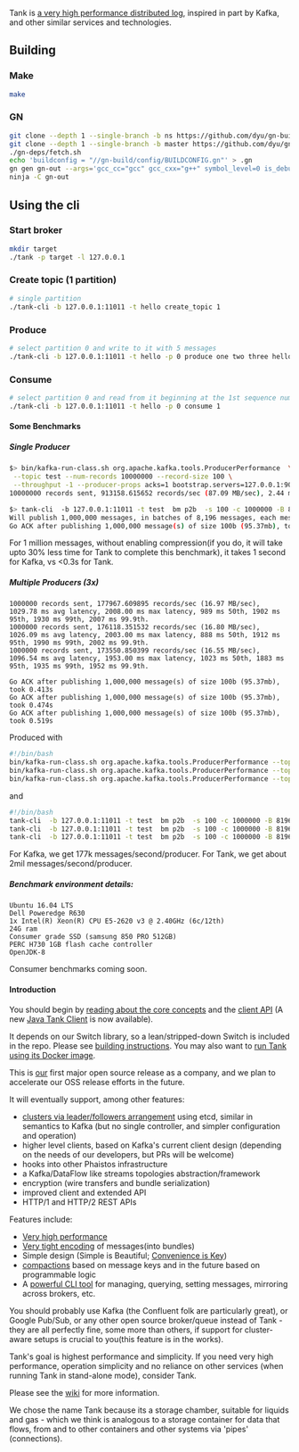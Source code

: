 Tank is [a very high performance distributed log](https://github.com/phaistos-networks/TANK/wiki/Why-Tank-and-Tank-vs-X), inspired in part by Kafka, and other similar services and technologies.

## Building

### Make
```sh
make
```

### GN
```sh
git clone --depth 1 --single-branch -b ns https://github.com/dyu/gn-build
git clone --depth 1 --single-branch -b master https://github.com/dyu/gn-deps
./gn-deps/fetch.sh
echo 'buildconfig = "//gn-build/config/BUILDCONFIG.gn"' > .gn
gn gen gn-out --args='gcc_cc="gcc" gcc_cxx="g++" symbol_level=0 is_debug=false is_clang=false is_official_build=true'
ninja -C gn-out
```

## Using the cli

### Start broker
```sh
mkdir target
./tank -p target -l 127.0.0.1
```

### Create topic (1 partition)
```sh
# single partition
./tank-cli -b 127.0.0.1:11011 -t hello create_topic 1
```

### Produce
```sh
# select partition 0 and write to it with 5 messages
./tank-cli -b 127.0.0.1:11011 -t hello -p 0 produce one two three hello world
```

### Consume
```sh
# select partition 0 and read from it beginning at the 1st sequence num
./tank-cli -b 127.0.0.1:11011 -t hello -p 0 consume 1
```

#### Some Benchmarks
##### Single Producer
```bash
$> bin/kafka-run-class.sh org.apache.kafka.tools.ProducerPerformance  \
 --topic test --num-records 10000000 --record-size 100 \
 --throughput -1 --producer-props acks=1 bootstrap.servers=127.0.0.1:9092 
10000000 records sent, 913158.615652 records/sec (87.09 MB/sec), 2.44 ms avg latency, 167.00 ms max latency, 1 ms 50th, 12 ms 95th, 34 ms 99th, 39 ms 99.9th.
```
```bash
$> tank-cli  -b 127.0.0.1:11011 -t test  bm p2b  -s 100 -c 1000000 -B 8196 -R
Will publish 1,000,000 messages, in batches of 8,196 messages, each message content is 100b (compression disabled)
Go ACK after publishing 1,000,000 message(s) of size 100b (95.37mb), took 0.296s
```

For 1 million messages, without enabling compression(if you do, it will take upto 30% less time for Tank to complete this benchmark), it takes 1 second for Kafka, vs <0.3s for Tank.

##### Multiple Producers (3x)
```
1000000 records sent, 177967.609895 records/sec (16.97 MB/sec), 1029.78 ms avg latency, 2008.00 ms max latency, 989 ms 50th, 1902 ms 95th, 1930 ms 99th, 2007 ms 99.9th.
1000000 records sent, 176118.351532 records/sec (16.80 MB/sec), 1026.09 ms avg latency, 2003.00 ms max latency, 888 ms 50th, 1912 ms 95th, 1990 ms 99th, 2002 ms 99.9th.
1000000 records sent, 173550.850399 records/sec (16.55 MB/sec), 1096.54 ms avg latency, 1953.00 ms max latency, 1023 ms 50th, 1883 ms 95th, 1935 ms 99th, 1952 ms 99.9th.
```

```
Go ACK after publishing 1,000,000 message(s) of size 100b (95.37mb), took 0.413s
Go ACK after publishing 1,000,000 message(s) of size 100b (95.37mb), took 0.474s
Go ACK after publishing 1,000,000 message(s) of size 100b (95.37mb), took 0.519s
```

Produced with
```bash
#!/bin/bash
bin/kafka-run-class.sh org.apache.kafka.tools.ProducerPerformance --topic test --num-records 1000000 --record-size 100 --throughput -1 --producer-props acks=1 bootstrap.servers=127.0.0.1:9092 &
bin/kafka-run-class.sh org.apache.kafka.tools.ProducerPerformance --topic test --num-records 1000000 --record-size 100 --throughput -1 --producer-props acks=1 bootstrap.servers=127.0.0.1:9092 &
bin/kafka-run-class.sh org.apache.kafka.tools.ProducerPerformance --topic test --num-records 1000000 --record-size 100 --throughput -1 --producer-props acks=1 bootstrap.servers=127.0.0.1:9092 &
```
and

```bash
#!/bin/bash
tank-cli  -b 127.0.0.1:11011 -t test  bm p2b  -s 100 -c 1000000 -B 8196 -R &
tank-cli  -b 127.0.0.1:11011 -t test  bm p2b  -s 100 -c 1000000 -B 8196 -R &
tank-cli  -b 127.0.0.1:11011 -t test  bm p2b  -s 100 -c 1000000 -B 8196 -R &
```

For Kafka, we get 177k messages/second/producer. For Tank, we get about 2mil messages/second/producer.


##### Benchmark environment details:
```
Ubuntu 16.04 LTS
Dell Poweredge R630
1x Intel(R) Xeon(R) CPU E5-2620 v3 @ 2.40GHz (6c/12th)
24G ram
Consumer grade SSD (samsung 850 PRO 512GB)
PERC H730 1GB flash cache controller
OpenJDK-8
```

Consumer benchmarks coming soon.



#### Introduction
You should begin by [reading about the core concepts](https://github.com/phaistos-networks/TANK/wiki/Core-Concepts) and the [client API](https://github.com/phaistos-networks/TANK/wiki/Client-API) (A new [Java Tank Client](https://github.com/phaistos-networks/TANK-JavaClient) is now available).

It depends on our Switch library, so a lean/stripped-down Switch is included in the repo. 
Please see [building instructions](https://github.com/phaistos-networks/TANK/wiki/Building-Tank). You may also want to [run Tank using its Docker image](https://github.com/phaistos-networks/TANK/wiki/Docker).

This is [our](http://phaistosnetworks.gr/) first major open source release as a company, and we plan to accelerate our OSS release efforts in the future.

It will eventually support, among other features:
- [clusters via leader/followers arrangement](https://github.com/phaistos-networks/TANK/wiki/Operation-Modes) using etcd, similar in semantics to Kafka (but no single controller, and simpler configuration and operation)
- higher level clients, based on Kafka's current client design (depending on the needs of our developers, but PRs will be welcome)
- hooks into other Phaistos infrastructure
- a Kafka/DataFlow like streams topologies abstraction/framework
- encryption (wire transfers and bundle serialization)
- improved client and extended API
- HTTP/1 and HTTP/2 REST APIs

Features include:
- [Very high performance](https://github.com/phaistos-networks/TANK/wiki/Why-Tank-and-Tank-vs-X)
- [Very tight encoding](https://github.com/phaistos-networks/TANK/blob/master/tank_encoding.md) of messages(into bundles)
- Simple design (Simple is Beautiful; [Convenience is Key](https://medium.com/@markpapadakis/convenience-is-key-2aad97d531cd#.47eyjv6xt))
- [compactions](https://github.com/phaistos-networks/TANK/wiki/Compactions) based on message keys and in the future based on programmable logic
- A [powerful CLI tool](https://github.com/phaistos-networks/TANK/wiki/Tank-CLI) for managing, querying, setting messages, mirroring across brokers, etc.
 
You should probably use Kafka (the Confluent folk are particularly great), or Google Pub/Sub, or any other open source broker/queue instead of Tank - they are all perfectly fine, some more than others, if support for cluster-aware setups is crucial to you(this feature is in the works).

Tank's goal is highest performance and simplicity. If you need very high performance, operation simplicity and no reliance on other services (when running Tank in stand-alone mode), consider Tank.

Please see the [wiki](https://github.com/phaistos-networks/TANK/wiki) for more information.

We chose the name Tank because its a storage chamber, suitable for liquids and gas - which we think is analogous to a storage container for data that flows, from and to other containers and other systems via 'pipes' (connections).

